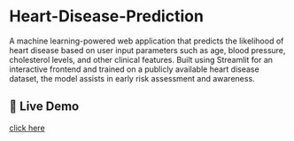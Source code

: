 # Heart-Disease-Prediction
A machine learning-powered web application that predicts the likelihood of heart disease based on user input parameters such as age, blood pressure, cholesterol levels, and other clinical features.
Built using Streamlit for an interactive frontend and trained on a publicly available heart disease dataset, the model assists in early risk assessment and awareness.

## 🚀 Live Demo
[click here](https://heart-disease-prediction-zq8buhseakpmn9vsvckhxh.streamlit.app/)
